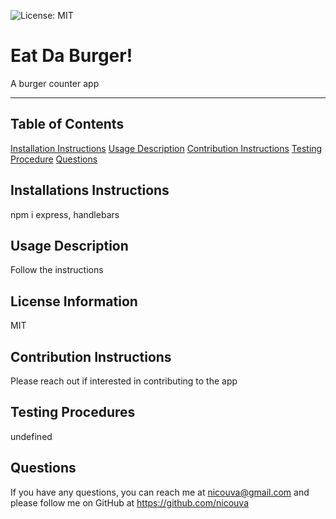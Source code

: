 ![License: MIT](https://img.shields.io/badge/License-MIT-yellow.svg)
  # Eat Da Burger!
  A burger counter app
  ***
  ## Table of Contents
  [Installation Instructions](#installation-instructions)
  [Usage Description](#license-information)
  [Contribution Instructions](#contribution-instructions)
  [Testing Procedure](#testing-procedure)
  [Questions](#questions)
  ## Installations Instructions
  npm i express, handlebars
  ## Usage Description
  Follow the instructions
  ## License Information
  MIT
  ## Contribution Instructions
  Please reach out if interested in contributing to the app
  ## Testing Procedures
  undefined
  ## Questions
  If you have any questions, you can reach me at nicouva@gmail.com and please follow me on GitHub at https://github.com/nicouva